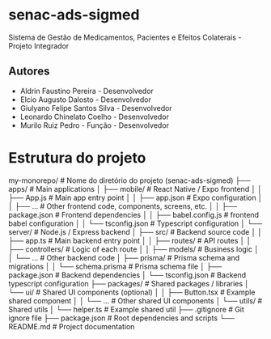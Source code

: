 # senac-ads-sigmed
Sistema de Gestão de Medicamentos, Pacientes e Efeitos Colaterais - Projeto Integrador

## Autores

- Aldrin Faustino Pereira      - Desenvolvedor
- Elcio Augusto Dalosto        - Desenvolvedor
- Giulyano Felipe Santos Silva - Desenvolvedor
- Leonardo Chinelato Coelho    - Desenvolvedor
- Murilo Ruiz Pedro - Função   - Desenvolvedor



# Estrutura do projeto

my-monorepo/ # Nome do diretório do projeto (senac-ads-sigmed)
├── apps/                     # Main applications
│   ├── mobile/               # React Native / Expo frontend
│   │   ├── App.js            # Main app entry point
│   │   ├── app.json          # Expo configuration
│   │   ├── ...               # Other frontend code, components, screens, etc.
│   │   ├── package.json      # Frontend dependencies
│   │   ├── babel.config.js   # frontend babel configuration
│   │   └── tsconfig.json     # Typescript configuration
│   └── server/               # Node.js / Express backend
│       ├── src/              # Backend source code
│       │   ├── app.ts        # Main backend entry point
│       │   ├── routes/       # API routes
│       │   ├── controllers/  # Logic of each route
│       │   ├── models/       # Business logic
│       │   └── ...           # Other backend code
│       ├── prisma/           # Prisma schema and migrations
│       │   └── schema.prisma # Prisma schema file
│       ├── package.json      # Backend dependencies
│       └── tsconfig.json     # Backend typescript configuration
├── packages/                 # Shared packages / libraries
│   └── ui/                   # Shared UI components (optional)
│   │   ├── Button.tsx        # Example shared component
│   │   └── ...               # Other shared UI components
│   └── utils/                # Shared utils
│       └── helper.ts         # Example shared util
├── .gitignore                # Git ignore file
├── package.json              # Root dependencies and scripts
└── README.md                 # Project documentation
